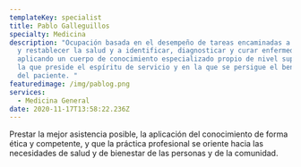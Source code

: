 ```yaml
---
templateKey: specialist
title: Pablo Galleguillos
specialty: Medicina
description: "Ocupación basada en el desempeño de tareas encaminadas a promover
  y restablecer la salud y a identificar, diagnosticar y curar enfermedades
  aplicando un cuerpo de conocimiento especializado propio de nivel superior, en
  la que preside el espíritu de servicio y en la que se persigue el beneficio
  del paciente. "
featuredimage: /img/pablog.png
services:
  - Medicina General
date: 2020-11-17T13:58:22.236Z
---
```

 Prestar la mejor asistencia posible, la aplicación del conocimiento de forma ética y competente, y que la práctica profesional se oriente hacia las necesidades de salud y de bienestar de las personas y de la comunidad.